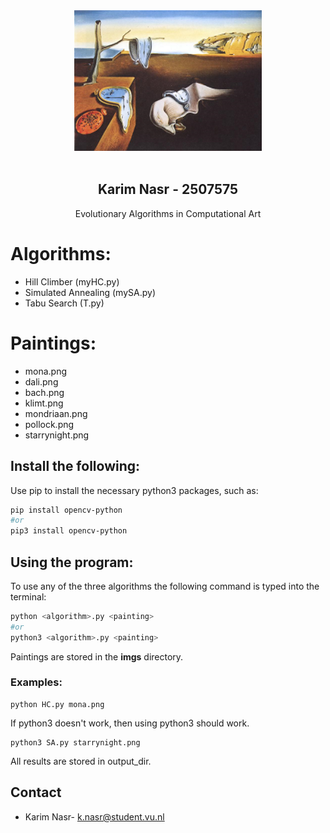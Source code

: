 <!-- PROJECT LOGO -->
<div align="center">

  <a>
    <img src="paintings-main\imgs\dali.png" alt="Logo" width="300">
  </a>
  <br></br>
  <h2>Karim Nasr - 2507575</h2>

  <p>Evolutionary Algorithms in Computational Art</p>

</div>

# Algorithms:
 
- Hill Climber (myHC.py)
- Simulated Annealing (mySA.py)
- Tabu Search (T.py)
 
 # Paintings:

 - mona.png
 - dali.png
 - bach.png
 - klimt.png
 - mondriaan.png
 - pollock.png
 - starrynight.png
 
## Install the following:
 
Use pip to install the necessary python3 packages, such as:
 
```bash
pip install opencv-python
#or
pip3 install opencv-python
```
 
## Using the program:
 
To use any of the three algorithms the following command is typed into the terminal:
 
```python
python <algorithm>.py <painting>
#or
python3 <algorithm>.py <painting>
```
 
Paintings are stored in the **imgs** directory.
 
### Examples:
 
```
python HC.py mona.png
```
If python3 doesn't work, then using python3 should work.
 
```
python3 SA.py starrynight.png
```
 
All results are stored in output_dir.

<!-- CONTACT -->

## Contact

- Karim Nasr- k.nasr@student.vu.nl
